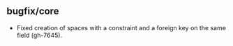 ## bugfix/core

* Fixed creation of spaces with a constraint and a foreign key on the same
  field (gh-7645).
